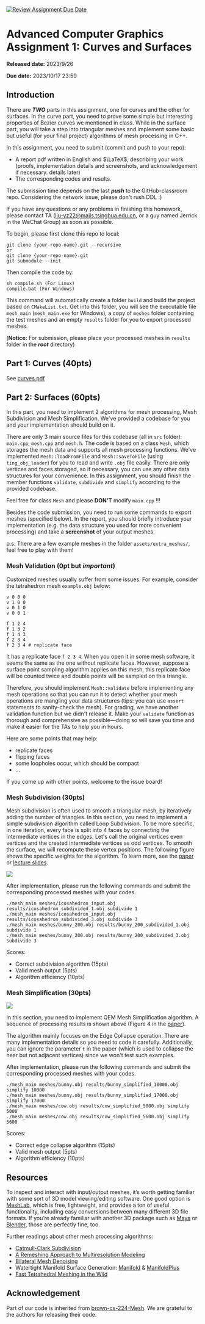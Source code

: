 [![Review Assignment Due Date](https://classroom.github.com/assets/deadline-readme-button-24ddc0f5d75046c5622901739e7c5dd533143b0c8e959d652212380cedb1ea36.svg)](https://classroom.github.com/a/ASZHGXn2)
# Advanced Computer Graphics Assignment 1: Curves and Surfaces

**Released date:** 2023/9/26

**Due date:** 2023/10/17 23:59

## Introduction

There are ***TWO*** parts in this assignment, one for curves and the other for surfaces. In the curve part, you need to prove some simple but interesting properties of Bezier curves we mentioned in class. While in the surface part, you will take a step into triangular meshes and implement some basic but useful (for your final project) algorithms of mesh processing in C++.

In this assignment, you need to submit (commit and push to your repo):
* A report pdf written in English and $\LaTeX$, describing your work (proofs, implementation details and screenshots, and acknowledgement if necessary. details later)
* The corresponding codes and results.

The submission time depends on the last ***push*** to the GitHub-classroom repo. Considering the network issue, please don't rush DDL :)

If you have any questions or any problems in finishing this homework, please contact TA (liu-yz22@mails.tsinghua.edu.cn, or a guy named Jerrick in the WeChat Group) as soon as possible.

To begin, please first clone this repo to local:
```
git clone {your-repo-name}.git --recursive
or
git clone {your-repo-name}.git
git submodule --init
```

Then compile the code by:
```
sh compile.sh (For Linux)
compile.bat (For Windows)
```
This command will automatically create a folder `build` and build the project based on `CMakeList.txt`. Get into this folder, you will see the executable file `mesh_main` (`mesh_main.exe` for Windows), a copy of `meshes` folder containing the test meshes and an empty `results` folder for you to export processed meshes.

(**Notice:** For submission, please place your processed meshes in `results` folder in the ***root*** directory)

## Part 1: Curves (40pts)

See [curves.pdf](curves.pdf)

## Part 2: Surfaces (60pts)

In this part, you need to implement 2 algorithms for mesh processing, Mesh Subdivision and Mesh Simplification. We've provided a codebase for you and your implementation should build on it.

There are only 3 main source files for this codebase (all in `src` folder): `main.cpp`, `mesh.cpp` and `mesh.h`. The code is based on a class `Mesh`, which storages the mesh data and supports all mesh processing functions. We've implemented `Mesh::loadFromFile` and `Mesh::saveToFile` (using `ting_obj_loader`) for you to read and write `.obj` file easily. There are only vertices and faces storaged, so if necessary, you can use any other data structures for your convenience. In this assignment, you should finish the member functions `validate`, `subdivide` and `simplify` according to the provided codebase.

Feel free for class `Mesh` and please **DON'T** modify `main.cpp` !!!

Besides the code submission, you need to run some commands to export meshes (specified below). In the report, you should briefly introduce your implementation (e.g. the data structure you used for more convenient processing) and take a **screenshot** of your output meshes.

p.s. There are a few example meshes in the folder `assets/extra_meshes/`, feel free to play with them!

### Mesh Validation (0pt but ***important***)

Customized meshes usually suffer from some issues. For example, consider the tetrahedron mesh `example.obj` below:
```
v 0 0 0
v 1 0 0
v 0 1 0
v 0 0 1

f 1 2 4
f 1 3 2
f 1 4 3
f 2 3 4
f 2 3 4 # replicate face
```

It has a replicate face `f 2 3 4`. When you open it in some mesh software, it seems the same as the one without replicate faces. However, suppose a surface point sampling algorithm applies on this mesh, this replicate face will be counted twice and double points will be sampled on this triangle.

Therefore, you should implement `Mesh::validate` before implementing any mesh operations so that you can run it to detect whether your mesh operations are mangling your data structures (tips: you can use `assert` statements to sanity-check the mesh). For grading, we have another validation function but we didn't release it. Make your `validate` function as thorough and comprehensive as possible—doing so will save you time and make it easier for the TAs to help you in hours.

Here are some points that may help:
* replicate faces
* flipping faces
* some loopholes occur, which should be compact
* ...

If you come up with other points, welcome to the issue board!

### Mesh Subdivision (30pts)

Mesh subdivision is often used to smooth a triangular mesh, by iteratively adding the number of triangles. In this section, you need to implement a simple subdivision algorithm called Loop Subdivision. To be more specific, in one iteration, every face is split into 4 faces by connecting the intermediate vertices in the edges. Let's call the original vertices even vertices and the created intermediate vertices as odd vertices. To smooth the surface, we will recompute these vertex positions. The following figure shows the specific weights for the algorithm. To learn more, see the [paper](https://www.microsoft.com/en-us/research/wp-content/uploads/2016/02/thesis-10.pdf) or [lecture slides](https://www.cs.cmu.edu/afs/cs/academic/class/15462-s14/www/lec_slides/Subdivision.pdf).

![](https://github.com/Yao-class-graphics-studio/assignment-1-mesh/blob/main/assets/figures/subdivide.jpg)

After implementation, please run the following commands and submit the corresponding processed meshes with your codes.
```
./mesh_main meshes/icosahedron_input.obj results/icosahedron_subdivided_1.obj subdivide 1
./mesh_main meshes/icosahedron_input.obj results/icosahedron_subdivided_3.obj subdivide 3
./mesh_main meshes/bunny_200.obj results/bunny_200_subdivided_1.obj subdivide 1
./mesh_main meshes/bunny_200.obj results/bunny_200_subdivided_3.obj subdivide 3
```

Scores:

* Correct subdivision algorithm (15pts)
* Valid mesh output (5pts)
* Algorithm efficiency (10pts)

### Mesh Simplification (30pts)

![](https://github.com/Yao-class-graphics-studio/assignment-1-mesh/blob/main/assets/figures/simplify.jpg)

In this section, you need to implement QEM Mesh Simplification algorithm. A sequence of processing results is shown above (Figure 4 in the [paper](http://www.cs.cmu.edu/~./garland/quadrics/quadrics.html)).

The algorithm mainly focuses on the Edge Collapse operation. There are many implementation details so you need to code it carefully. Additionally, you can ignore the parameter `t` in the paper (which is used to collapse the near but not adjacent vertices) since we won't test such examples.

After implementation, please run the following commands and submit the corresponding processed meshes with your codes.
```
./mesh_main meshes/bunny.obj results/bunny_simplified_10000.obj simplify 10000
./mesh_main meshes/bunny.obj results/bunny_simplified_17000.obj simplify 17000
./mesh_main meshes/cow.obj results/cow_simplified_5000.obj simplify 5000
./mesh_main meshes/cow.obj results/cow_simplified_5600.obj simplify 5600
```

Scores:

* Correct edge collapse algorithm (15pts)
* Valid mesh output (5pts)
* Algorithm efficiency (10pts)

## Resources

To inspect and interact with input/output meshes, it’s worth getting familiar with some sort of 3D model viewing/editing software. One good option is [MeshLab](https://www.meshlab.net/), which is free, lightweight, and provides a ton of useful functionality, including easy conversions between many different 3D file formats. If you’re already familiar with another 3D package such as [Maya](https://www.autodesk.com/products/maya/overview) or [Blender](https://www.blender.org/), those are perfectly fine, too.

Further readings about other mesh processing algorithms:
* [Catmull-Clark Subdivision](https://people.eecs.berkeley.edu/~sequin/CS284/PAPERS/CatmullClark_SDSurf.pdf)
* [A Remeshing Approach to Multiresolution Modeling](https://citeseerx.ist.psu.edu/viewdoc/download?doi=10.1.1.86.7407&rep=rep1&type=pdf)
* [Bilateral Mesh Denoising](https://citeseerx.ist.psu.edu/viewdoc/download?doi=10.1.1.14.1033&rep=rep1&type=pdf)
* Watertight Manifold Surface Generation: [Manifold](https://github.com/hjwdzh/Manifold) & [ManifoldPlus](https://github.com/hjwdzh/ManifoldPlus)
* [Fast Tetrahedral Meshing in the Wild](https://arxiv.org/pdf/1908.03581.pdf)

## Acknowledgement

Part of our code is inherited from [brown-cs-224-Mesh](https://github.com/brown-cs-224/Mesh-Stencil). We are grateful to the authors for releasing their code. 
